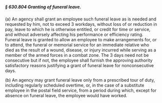 ##### § 630.804 Granting of funeral leave. #####

(a) An agency shall grant an employee such funeral leave as is needed and requested by him, not to exceed 3 workdays, without loss of or reduction in pay, leave to which he is otherwise entitled, or credit for time or service, and without adversely affecting his performance or efficiency rating. Funeral leave is granted to allow an employee to make arrangements for, or to attend, the funeral or memorial service for an immediate relative who died as the result of a wound, disease, or injury incurred while serving as a member of the armed forces in a combat zone. The 3 days need not be consecutive but if not, the employee shall furnish the approving authority satisfactory reasons justifying a grant of funeral leave for nonconsecutive days.

(b) An agency may grant funeral leave only from a prescribed tour of duty, including regularly scheduled overtime, or, in the case of a substitute employee in the postal field service, from a period during which, except for absence on funeral leave, the employee would have worked.